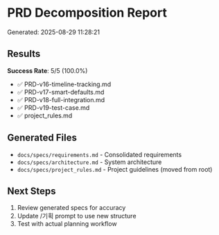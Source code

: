 <!--
@meta
id: phase_20250905_1110_PHASE-01-prd-decomposition-report
type: phase
scope: tactical
status: archived
created: 2025-09-05
updated: 2025-09-05
tags: prd, decomposition, PHASE-01-prd-decomposition-report.md, PHASE, report
related: 
-->

# PRD Decomposition Report
Generated: 2025-08-29 11:28:21

## Results

**Success Rate**: 5/5 (100.0%)

- ✅ PRD-v16-timeline-tracking.md
- ✅ PRD-v17-smart-defaults.md
- ✅ PRD-v18-full-integration.md
- ✅ PRD-v19-test-case.md
- ✅ project_rules.md

## Generated Files
- `docs/specs/requirements.md` - Consolidated requirements
- `docs/specs/architecture.md` - System architecture
- `docs/specs/project_rules.md` - Project guidelines (moved from root)

## Next Steps
1. Review generated specs for accuracy
2. Update /기획 prompt to use new structure
3. Test with actual planning workflow
